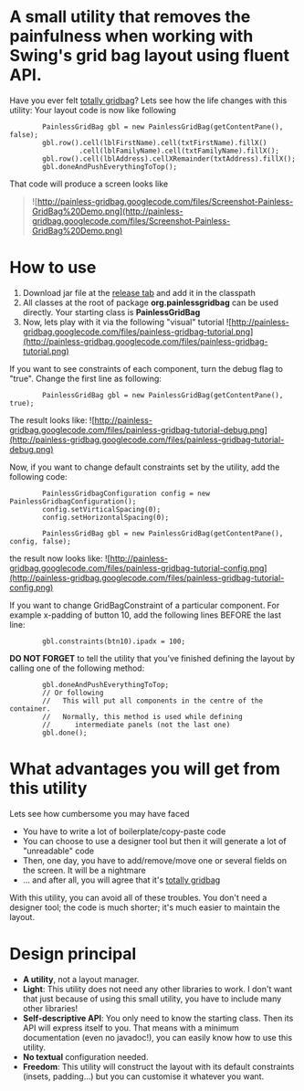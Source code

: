 # A small utility that removes the painfulness when working with Swing's grid bag layout using fluent API. #

Have you ever felt [totally gridbag](http://madbean.com/anim/totallygridbag/)? Lets see how the life changes with this utility: Your layout code is now like following

```
        PainlessGridBag gbl = new PainlessGridBag(getContentPane(), false);
        gbl.row().cell(lblFirstName).cell(txtFirstName).fillX()
                 .cell(lblFamilyName).cell(txtFamilyName).fillX();
        gbl.row().cell(lblAddress).cellXRemainder(txtAddress).fillX();
        gbl.doneAndPushEverythingToTop();
```

That code will produce a screen looks like

> ![http://painless-gridbag.googlecode.com/files/Screenshot-Painless-GridBag%20Demo.png](http://painless-gridbag.googlecode.com/files/Screenshot-Painless-GridBag%20Demo.png)

# How to use #
  1. Download jar file at the [release tab](https://github.com/tri-bao/painless-gridbag/releases) and add it in the classpath
  1. All classes at the root of package **org.painlessgridbag** can be used directly. Your starting class is **PainlessGridBag**
  1. Now, lets play with it via the following "visual" tutorial
![http://painless-gridbag.googlecode.com/files/painless-gridbag-tutorial.png](http://painless-gridbag.googlecode.com/files/painless-gridbag-tutorial.png)

If you want to see constraints of each component, turn the debug flag to "true". Change the first line as following:
```
        PainlessGridBag gbl = new PainlessGridBag(getContentPane(), true);
```

The result looks like:
![http://painless-gridbag.googlecode.com/files/painless-gridbag-tutorial-debug.png](http://painless-gridbag.googlecode.com/files/painless-gridbag-tutorial-debug.png)

Now, if you want to change default constraints set by the utility, add the following code:

```
        PainlessGridbagConfiguration config = new PainlessGridbagConfiguration();
        config.setVirticalSpacing(0);
        config.setHorizontalSpacing(0);
        
        PainlessGridBag gbl = new PainlessGridBag(getContentPane(), config, false);
```

the result now looks like:
![http://painless-gridbag.googlecode.com/files/painless-gridbag-tutorial-config.png](http://painless-gridbag.googlecode.com/files/painless-gridbag-tutorial-config.png)

If you want to change GridBagConstraint of a particular component. For example x-padding of button 10, add the following lines BEFORE the last line:

```
        gbl.constraints(btn10).ipadx = 100;
```

**DO NOT FORGET** to tell the utility that you've finished defining the layout by calling one of the following method:

```
        gbl.doneAndPushEverythingToTop;
        // Or following
        //   This will put all components in the centre of the container.
        //   Normally, this method is used while defining
        //      intermediate panels (not the last one)
        gbl.done();
```

# What advantages you will get from this utility #
Lets see how cumbersome you may have faced
  * You have to write a lot of boilerplate/copy-paste code
  * You can choose to use a designer tool but then it will generate a lot of "unreadable" code
  * Then, one day, you have to add/remove/move one or several fields on the screen. It will be a nightmare
  * ... and after all, you will agree that it's [totally gridbag](http://madbean.com/anim/totallygridbag/)

With this utility, you can avoid all of these troubles. You don't need a designer tool; the code is much shorter; it's much easier to maintain the layout.

# Design principal #
  * **A utility**, not a layout manager.
  * **Light**: This utility does not need any other libraries to work. I don't want that just because of using this small utility, you have to include many other libraries!
  * **Self-descriptive API**: You only need to know the starting class. Then its API will express itself to you. That means with a minimum documentation (even no javadoc!), you can easily know how to use this utility.
  * **No textual** configuration needed.
  * **Freedom**: This utility will construct the layout with its default constraints (insets, padding...) but you can customise it whatever you want.
